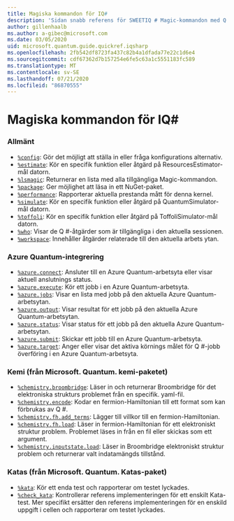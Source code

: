 ```yaml
---
title: Magiska kommandon för IQ#
description: 'Sidan snabb referens för SWEETIQ # Magic-kommandon med Q # Jupyter Notebooks'
author: gillenhaalb
ms.author: a-gibec@microsoft.com
ms.date: 03/05/2020
uid: microsoft.quantum.guide.quickref.iqsharp
ms.openlocfilehash: 2fb542df8723fa437c82b4a1dfada77e22c1d6e4
ms.sourcegitcommit: cdf67362d7b157254e6fe5c63a1c5551183fc589
ms.translationtype: MT
ms.contentlocale: sv-SE
ms.lasthandoff: 07/21/2020
ms.locfileid: "86870555"
---
```

# <a name="iq-magic-commands"></a>Magiska kommandon för IQ#

### <a name="general"></a>Allmänt

- [`%config`](xref:microsoft.quantum.iqsharp.magic-ref.config): Gör det möjligt att ställa in eller fråga konfigurations alternativ.
- [`%estimate`](xref:microsoft.quantum.iqsharp.magic-ref.estimate): Kör en specifik funktion eller åtgärd på ResourcesEstimator-mål datorn.
- [`%lsmagic`](xref:microsoft.quantum.iqsharp.magic-ref.lsmagic): Returnerar en lista med alla tillgängliga Magic-kommandon.
- [`%package`](xref:microsoft.quantum.iqsharp.magic-ref.package): Ger möjlighet att läsa in ett NuGet-paket.
- [`%performance`](xref:microsoft.quantum.iqsharp.magic-ref.performance): Rapporterar aktuella prestanda mått för denna kernel.
- [`%simulate`](xref:microsoft.quantum.iqsharp.magic-ref.simulate): Kör en specifik funktion eller åtgärd på QuantumSimulator-mål datorn.
- [`%toffoli`](xref:microsoft.quantum.iqsharp.magic-ref.toffoli): Kör en specifik funktion eller åtgärd på ToffoliSimulator-mål datorn.
- [`%who`](xref:microsoft.quantum.iqsharp.magic-ref.who): Visar de Q #-åtgärder som är tillgängliga i den aktuella sessionen.
- [`%workspace`](xref:microsoft.quantum.iqsharp.magic-ref.workspace): Innehåller åtgärder relaterade till den aktuella arbets ytan.

### <a name="azure-quantum-integration"></a>Azure Quantum-integrering

- [`%azure.connect`](xref:microsoft.quantum.iqsharp.magic-ref.azure.connect): Ansluter till en Azure Quantum-arbetsyta eller visar aktuell anslutnings status.
- [`%azure.execute`](xref:microsoft.quantum.iqsharp.magic-ref.azure.execute): Kör ett jobb i en Azure Quantum-arbetsyta.
- [`%azure.jobs`](xref:microsoft.quantum.iqsharp.magic-ref.azure.jobs): Visar en lista med jobb på den aktuella Azure Quantum-arbetsytan.
- [`%azure.output`](xref:microsoft.quantum.iqsharp.magic-ref.azure.output): Visar resultat för ett jobb på den aktuella Azure Quantum-arbetsytan.
- [`%azure.status`](xref:microsoft.quantum.iqsharp.magic-ref.azure.status): Visar status för ett jobb på den aktuella Azure Quantum-arbetsytan.
- [`%azure.submit`](xref:microsoft.quantum.iqsharp.magic-ref.azure.submit): Skickar ett jobb till en Azure Quantum-arbetsyta.
- [`%azure.target`](xref:microsoft.quantum.iqsharp.magic-ref.azure.target): Anger eller visar det aktiva körnings målet för Q #-jobb överföring i en Azure Quantum-arbetsyta.

### <a name="chemistry-from-microsoftquantumchemistry-package"></a>Kemi (från Microsoft. Quantum. kemi-paketet)

- [`%chemistry.broombridge`](xref:microsoft.quantum.iqsharp.magic-ref.chemistry.broombridge): Läser in och returnerar Broombridge för det elektroniska strukturs problemet från en specifik. yaml-fil.
- [`%chemistry.encode`](xref:microsoft.quantum.iqsharp.magic-ref.chemistry.encode): Kodar en fermion-Hamiltonian till ett format som kan förbrukas av Q #.
- [`%chemistry.fh.add_terms`](xref:microsoft.quantum.iqsharp.magic-ref.chemistry.fh.add_terms): Lägger till villkor till en fermion-Hamiltonian.
- [`%chemistry.fh.load`](xref:microsoft.quantum.iqsharp.magic-ref.chemistry.fh.load): Läser in fermion-Hamiltonian för ett elektroniskt struktur problem. Problemet läses in från en fil eller skickas som ett argument.
- [`%chemistry.inputstate.load`](xref:microsoft.quantum.iqsharp.magic-ref.chemistry.inputstate.load): Läser in Broombridge elektroniskt struktur problem och returnerar valt indatamängds tillstånd.

### <a name="katas-from-microsoftquantumkatas-package"></a>Katas (från Microsoft. Quantum. Katas-paket)

- [`%kata`](xref:microsoft.quantum.iqsharp.magic-ref.kata): Kör ett enda test och rapporterar om testet lyckades.
- [`%check_kata`](xref:microsoft.quantum.iqsharp.magic-ref.check_kata): Kontrollerar referens implementeringen för ett enskilt Kata-test.
    Mer specifikt ersätter den referens implementeringen för en enskild uppgift i cellen och rapporterar om testet lyckades.
